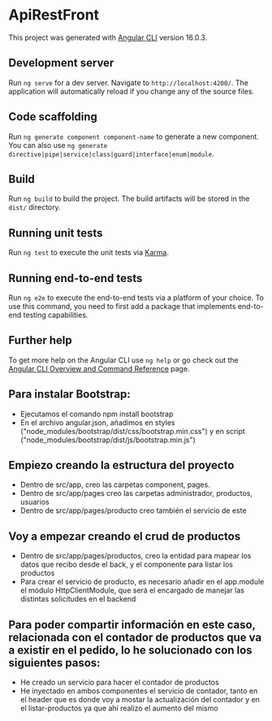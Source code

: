 # ApiRestFront

This project was generated with [Angular CLI](https://github.com/angular/angular-cli) version 16.0.3.

## Development server

Run `ng serve` for a dev server. Navigate to `http://localhost:4200/`. The application will automatically reload if you change any of the source files.

## Code scaffolding

Run `ng generate component component-name` to generate a new component. You can also use `ng generate directive|pipe|service|class|guard|interface|enum|module`.

## Build

Run `ng build` to build the project. The build artifacts will be stored in the `dist/` directory.

## Running unit tests

Run `ng test` to execute the unit tests via [Karma](https://karma-runner.github.io).

## Running end-to-end tests

Run `ng e2e` to execute the end-to-end tests via a platform of your choice. To use this command, you need to first add a package that implements end-to-end testing capabilities.

## Further help

To get more help on the Angular CLI use `ng help` or go check out the [Angular CLI Overview and Command Reference](https://angular.io/cli) page.

## Para instalar Bootstrap:
- Ejecutamos el comando npm install bootstrap
- En el archivo angular.json, añadimos en styles ("node_modules/bootstrap/dist/css/bootstrap.min.css") y en script ("node_modules/bootstrap/dist/js/bootstrap.min.js")

## Empiezo creando la estructura del proyecto
- Dentro de src/app, creo las carpetas component, pages.
- Dentro de src/app/pages creo las carpetas administrador, productos, usuarios
- Dentro de src/app/pages/producto creo también el servicio de este

## Voy a empezar creando el crud de productos
- Dentro de src/app/pages/productos, creo la entidad para mapear los datos que recibo desde el back, y el componente para listar los productos
- Para crear el servicio de producto, es necesario añadir en el app.module el módulo HttpClientModule, que será el encargado de manejar las distintas solicitudes en el backend

## Para poder compartir información en este caso, relacionada con el contador de productos que va a existir en el pedido, lo he solucionado con los siguientes pasos:
- He creado un servicio para hacer el contador de productos
- He inyectado en ambos componentes el servicio de contador, tanto en el header que es donde voy a mostar la actualización del contador y en el listar-productos ya que ahí realizo el aumento del mismo